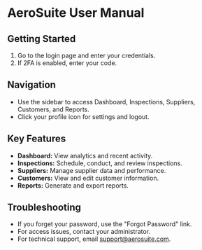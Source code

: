 # AeroSuite User Manual

## Getting Started
1. Go to the login page and enter your credentials.
2. If 2FA is enabled, enter your code.

## Navigation
- Use the sidebar to access Dashboard, Inspections, Suppliers, Customers, and Reports.
- Click your profile icon for settings and logout.

## Key Features
- **Dashboard:** View analytics and recent activity.
- **Inspections:** Schedule, conduct, and review inspections.
- **Suppliers:** Manage supplier data and performance.
- **Customers:** View and edit customer information.
- **Reports:** Generate and export reports.

## Troubleshooting
- If you forget your password, use the "Forgot Password" link.
- For access issues, contact your administrator.
- For technical support, email support@aerosuite.com. 
